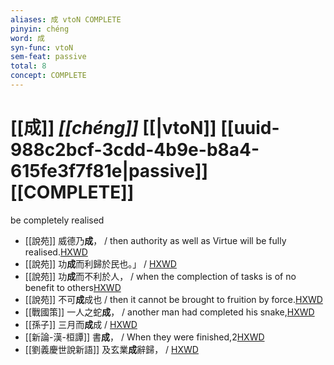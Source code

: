 ```yaml
---
aliases: 成 vtoN COMPLETE
pinyin: chéng
word: 成
syn-func: vtoN
sem-feat: passive
total: 8
concept: COMPLETE 
---
```

# [[成]] *[[chéng]]*  [[|vtoN]] [[uuid-988c2bcf-3cdd-4b9e-b8a4-615fe3f7f81e|passive]] [[COMPLETE]]
be completely realised
 - [[說苑]] 威德乃**成**， / then authority as well as Virtue will be fully realised.[HXWD](https://hxwd.org/textview.html?location=CH1a0907_CHANT_001-3a.19)
 - [[說苑]] 功**成**而利歸於民也。」 / [HXWD](https://hxwd.org/textview.html?location=CH1a0907_CHANT_001-9a.12)
 - [[說苑]] 功**成**而不利於人， / when the complection of tasks is of no benefit to others[HXWD](https://hxwd.org/textview.html?location=CH1a0907_CHANT_001-9a.5)
 - [[說苑]] 不可**成**成也 / then it cannot be brought to fruition by force.[HXWD](https://hxwd.org/textview.html?location=CH1a0907_CHANT_016-13a.5)
 - [[戰國策]] 一人之蛇**成**， / another man had completed his snake,[HXWD](https://hxwd.org/textview.html?location=KR2e0003_tls_131-1a.38)
 - [[孫子]] 三月而**成**成 / [HXWD](https://hxwd.org/textview.html?location=KR3b0003_tls_003-2a.10)
 - [[新論-漢-桓譚]] 書**成**，
                     / When they were finished,2[HXWD](https://hxwd.org/textview.html?location=KR3j0192_tls_001-3a.8)
 - [[劉義慶世說新語]] 及玄業**成**辭歸，
                     / [HXWD](https://hxwd.org/textview.html?location=KR3l0002_tls_004-1a.33)